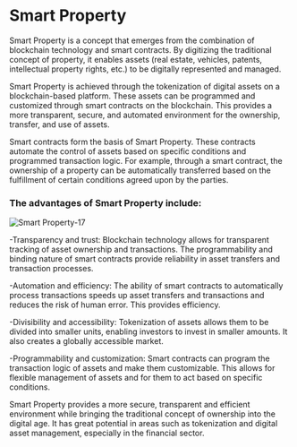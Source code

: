 # Smart Property

Smart Property is a concept that emerges from the combination of blockchain technology and smart contracts. By digitizing the traditional concept of property, it enables assets (real estate, vehicles, patents, intellectual property rights, etc.) to be digitally represented and managed.

Smart Property is achieved through the tokenization of digital assets on a blockchain-based platform. These assets can be programmed and customized through smart contracts on the blockchain. This provides a more transparent, secure, and automated environment for the ownership, transfer, and use of assets.

Smart contracts form the basis of Smart Property. These contracts automate the control of assets based on specific conditions and programmed transaction logic. For example, through a smart contract, the ownership of a property can be automatically transferred based on the fulfillment of certain conditions agreed upon by the parties.

### The advantages of Smart Property include:
  
  ![Smart Property-17](https://github.com/umaysafak/Blockchain-Fundamentals/assets/83416728/9507a396-ff8c-4156-b85b-28133f87831b)

-Transparency and trust: Blockchain technology allows for transparent tracking of asset ownership and transactions. The programmability and binding nature of smart contracts provide reliability in asset transfers and transaction processes.

-Automation and efficiency: The ability of smart contracts to automatically process transactions speeds up asset transfers and transactions and reduces the risk of human error. This provides efficiency.

-Divisibility and accessibility: Tokenization of assets allows them to be divided into smaller units, enabling investors to invest in smaller amounts. It also creates a globally accessible market.

-Programmability and customization: Smart contracts can program the transaction logic of assets and make them customizable. This allows for flexible management of assets and for them to act based on specific conditions.

Smart Property provides a more secure, transparent and efficient environment while bringing the traditional concept of ownership into the digital age. It has great potential in areas such as tokenization and digital asset management, especially in the financial sector.

